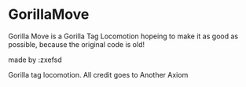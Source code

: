 # GorillaMove
Gorilla Move is a Gorilla Tag Locomotion hopeing to make it as good as possible, because the original code is old!


made by :zxefsd



Gorilla tag locomotion. All credit goes to Another Axiom
